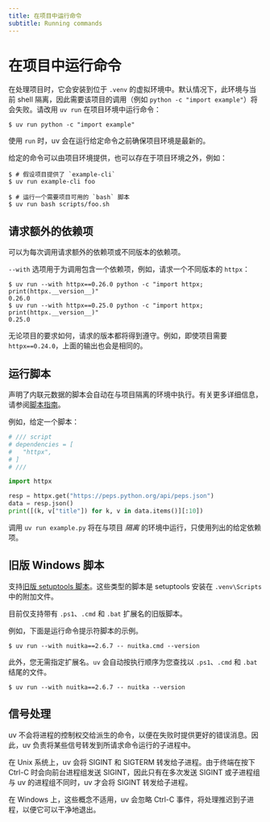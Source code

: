 ```yaml
---
title: 在项目中运行命令
subtitle: Running commands
---
```


# 在项目中运行命令

在处理项目时，它会安装到位于 `.venv` 的虚拟环境中。默认情况下，此环境与当前 shell 隔离，因此需要该项目的调用（例如 `python -c "import example"`）将会失败。请改用 `uv run` 在项目环境中运行命令：

```console
$ uv run python -c "import example"
```

使用 `run` 时，uv 会在运行给定命令之前确保项目环境是最新的。

给定的命令可以由项目环境提供，也可以存在于项目环境之外，例如：

```console
$ # 假设项目提供了 `example-cli`
$ uv run example-cli foo

$ # 运行一个需要项目可用的 `bash` 脚本
$ uv run bash scripts/foo.sh
```

## 请求额外的依赖项

可以为每次调用请求额外的依赖项或不同版本的依赖项。

`--with` 选项用于为调用包含一个依赖项，例如，请求一个不同版本的 `httpx`：

```console
$ uv run --with httpx==0.26.0 python -c "import httpx; print(httpx.__version__)"
0.26.0
$ uv run --with httpx==0.25.0 python -c "import httpx; print(httpx.__version__)"
0.25.0
```

无论项目的要求如何，请求的版本都将得到遵守。例如，即使项目需要 `httpx==0.24.0`，上面的输出也会是相同的。

## 运行脚本

声明了内联元数据的脚本会自动在与项目隔离的环境中执行。有关更多详细信息，请参阅[脚本指南](../../guides/scripts.md#declaring-script-dependencies)。

例如，给定一个脚本：

```python title="example.py"
# /// script
# dependencies = [
#   "httpx",
# ]
# ///

import httpx

resp = httpx.get("https://peps.python.org/api/peps.json")
data = resp.json()
print([(k, v["title"]) for k, v in data.items()][:10])
```

调用 `uv run example.py` 将在与项目 _隔离_ 的环境中运行，只使用列出的给定依赖项。

## 旧版 Windows 脚本

支持[旧版 setuptools 脚本](https://packaging.python.org/en/latest/guides/distributing-packages-using-setuptools/#scripts)。这些类型的脚本是 setuptools 安装在 `.venv\Scripts` 中的附加文件。

目前仅支持带有 `.ps1`、`.cmd` 和 `.bat` 扩展名的旧版脚本。

例如，下面是运行命令提示符脚本的示例。

```console
$ uv run --with nuitka==2.6.7 -- nuitka.cmd --version
```

此外，您无需指定扩展名。`uv` 会自动按执行顺序为您查找以 `.ps1`、`.cmd` 和 `.bat` 结尾的文件。

```console
$ uv run --with nuitka==2.6.7 -- nuitka --version
```

## 信号处理

uv 不会将进程的控制权交给派生的命令，以便在失败时提供更好的错误消息。因此，uv 负责将某些信号转发到所请求命令运行的子进程中。

在 Unix 系统上，uv 会将 SIGINT 和 SIGTERM 转发给子进程。由于终端在按下 Ctrl-C 时会向​​前台进程组发送 SIGINT，因此只有在多次发送 SIGINT 或子进程组与 uv 的进程组不同时，uv 才会将 SIGINT 转发给子进程。

在 Windows 上，这些概念不适用，uv 会忽略 Ctrl-C 事件，将处理推迟到子进程，以便它可以干净地退出。
